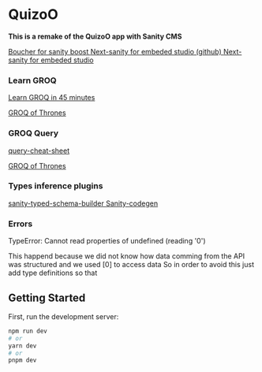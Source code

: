 
# QuizoO
**This is a remake of the QuizoO app with Sanity CMS**

[Boucher for sanity boost ](https://www.sanity.io/sonny)
[Next-sanity for embeded studio (github) ](https://github.com/sanity-io/next-sanity#next-sanity-running-groq-queries)
[Next-sanity for embeded studio ](https://www.npmjs.com/package/next-sanity?activeTab=readme#next-sanitystudio)

### Learn GROQ
[Learn GROQ in 45 minutes ](https://hdoro.dev/learn-groq)

[GROQ of Thrones ](https://groq-of-thrones.netlify.app/)
### GROQ Query
[query-cheat-sheet](https://www.sanity.io/docs/query-cheat-sheet)

[GROQ of Thrones ](https://groq-of-thrones.netlify.app/)

### Types inference plugins

[sanity-typed-schema-builder ](https://www.sanity.io/plugins/sanity-typed-schema-builder)
[Sanity-codegen](https://www.sanity.io/plugins/sanity-codegen)

### Errors
TypeError: Cannot read properties of undefined (reading '0')

This happend because we did not know how data comming from the API was structured and we used [0] to access data
So in order to avoid this just add type definitions so that 
## Getting Started

First, run the development server:

```bash
npm run dev
# or
yarn dev
# or
pnpm dev
```

